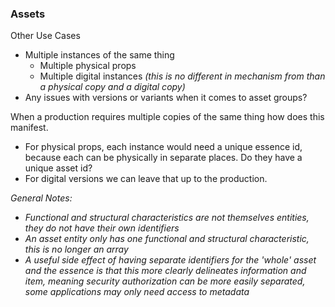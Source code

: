 ### Assets

Other Use Cases
- Multiple instances of the same thing
	- Multiple physical props
	- Multiple digital instances *(this is no different in mechanism from than a physical copy and a digital copy)*
- Any issues with versions or variants when it comes to asset groups?


When a production requires multiple copies of the same thing how does this manifest.
- For physical props, each instance would need a unique essence id, because each can be physically in separate places. Do they have a unique asset id?
- For digital versions we can leave that up to the production.


*General Notes:*
- *Functional and structural characteristics are not themselves entities, they do not have their own identifiers*
- *An asset entity only has one functional and structural characteristic, this is no longer an array*
- *A useful side effect of having separate identifiers for the 'whole' asset and the essence is that this more clearly delineates information and item, meaning security authorization can be more easily separated, some applications may only need access to metadata*


